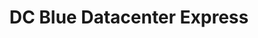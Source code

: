 ---
title: "DC Blue Datacenter Express"
url: /frankfurt-am-main/dc-blue-datacenter-express/
shop: Mieten
---